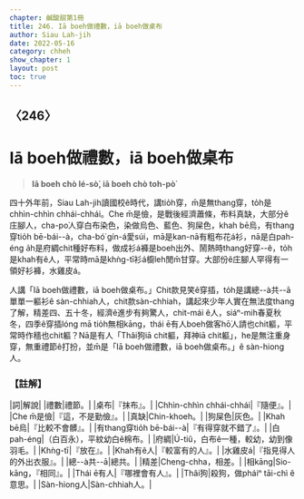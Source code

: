 ```yaml
---
chapter: 鹹酸甜第1冊
title: 246. Iā boeh做禮數，iā boeh做桌布
author: Siau Lah-jih
date: 2022-05-16
category: chheh
show_chapter: 1
layout: post
toc: true
---
```

  
## 〈246〉
# Iā boeh做禮數，iā boeh做桌布
>**Iā boeh chò lé-sò͘, iā boeh chò toh-pò͘**

四十外年前，Siau Lah-jih讀國校ê時代，講tio̍h穿，m̄是無thang穿，to̍h是chhìn-chhìn chhái-chhái。Che m̄是儉，是戰後經濟蕭條，布料真缺，大部分ê庄腳人，cha-po͘人穿白布染色，染做烏色、藍色、狗屎色，khah bē烏，有thang穿tio̍h bē-bái--à，cha-bó͘ gín-á愛súi，mā是kan-nā有粗布花á衫，nā是白pah-éng a̍h是府綢chit種好布料，做成衫á褲是boeh出外、鬧熱時thang好穿--ê，to̍h是khah有ê人，平常時mā是khǹg-tī衫á櫥leh閒m̄甘穿。大部份ê庄腳人罕得有一領好衫褲，水雞皮á。

人講「Iā boeh做禮數，iā boeh做桌布。」Chit款見笑ê穿插，to̍h是講總--à共--ā單單一軀衫ê sàn-chhiah人，chit款sàn-chhiah，講起來少年人實在無法度thang了解，精差四、五十冬，經濟ê進步有夠驚人，chit-mái ê人，siáⁿ-mih春夏秋冬，四季ê穿插lóng mā tio̍h無相kāng，thái ē有人boeh做客hō͘人請也chit軀，平常時作穡也chit軀？Nā是有人「Thâi狗iā chit軀，拜神iā chit軀」，he是無注重身穿，無重禮節ê打扮，並m̄是「Iā boeh做禮數，iā boeh做桌布。」ê sàn-hiong人。

### 【註解】

|詞|解說|
|禮數|禮節。|
|桌布|『抹布』。|
|Chhìn-chhìn chhái-chhái|『隨便』。|
|Che m̄是儉|『這，不是勤儉』。|
|真缺|Chin-khoeh。|
|狗屎色|灰色。|
|Khah bē烏|『比較不會髒』。|
|有thang穿tio̍h bē-bái--à|『有得穿就不錯了』。|
|白pah-éng|（白百永），平紋幼白ê棉布。|
|府綢|Ú-tiû，白布ê一種，較幼，幼到像羽毛。|
|Khǹg-tī|『放在』。|
|Khah有ê人|『較富有的人』。|
|水雞皮á|『指見得人的外出衣服』。|
|總--à共--ā|總共。|
|精差|Cheng-chha，相差。|
|相kāng|Sio-kāng，『相同』。|
|Thái ē有人|『哪裡會有人』。|
|Thâi狗|殺狗，做pháiⁿ tāi-chì ê意思。|
|Sàn-hiong人|Sàn-chhiah人。|
